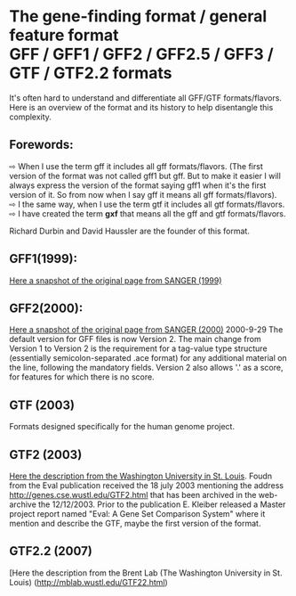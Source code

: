 The gene-finding format / general feature format  
GFF / GFF1 / GFF2 / GFF2.5 / GFF3 / GTF / GTF2.2 formats
===========================

It's often hard to understand and differentiate all GFF/GTF formats/flavors. Here is an overview of the format and its history to help disentangle this complexity.


## Forewords:
⇨	When I use the term gff it includes all gff formats/flavors. (The first version of the format was not called gff1 but gff. But to make it easier I will always express the version of the format saying gff1 when it's the first version of it. So from now when I say gff it means all gff formats/flavors).  
⇨	I the same way, when I use the term gtf it includes all gtf formats/flavors.  
⇨	I have created the term **gxf** that means all the gff and gtf formats/flavors.

Richard Durbin and David Haussler are the founder of this format.

## GFF1(1999):
[Here a snapshot of the original page from SANGER (1999)](snapshots/sanger_original_gff.md)
 

## GFF2(2000):
[Here a snapshot of the original page from SANGER (2000)](snapshots/sanger_gff2.md)
2000-9-29 The default version for GFF files is now Version 2. The main change from Version 1 to Version 2 is the requirement for a tag-value type structure (essentially semicolon-separated .ace format) for any additional material on the line, following the mandatory fields. Version 2 also allows '.' as a score, for features for which there is no score.

## GTF (2003)
Formats designed specifically for the human genome project.

## GTF2 (2003)
[Here the description from the Washington University in St. Louis](https://web.archive.org/web/20031212200757/http://genes.cse.wustl.edu/GTF2.html). Foudn from the Eval publication received the 18 july 2003 mentioning the address http://genes.cse.wustl.edu/GTF2.html that has been archived in the web-archive the 12/12/2003. Prior to the publication E. Kleiber released a Master project report named "Eval: A Gene Set Comparison System" where it mention and describe the GTF, maybe the first version of the format. 

## GTF2.2 (2007)
[Here the description from the Brent Lab (The Washington University in St. Louis) (http://mblab.wustl.edu/GTF22.html)

